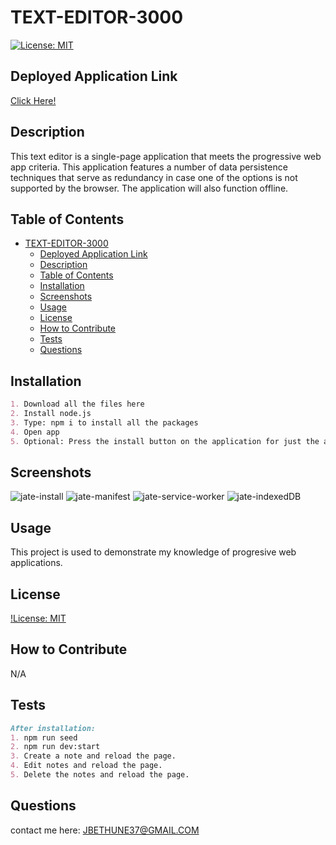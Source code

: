 # TEXT-EDITOR-3000

[![License: MIT](https://img.shields.io/badge/License-MIT-yellow.svg)](https://opensource.org/licenses/MIT)

## Deployed Application Link
[Click Here!](https://damp-thicket-78676.herokuapp.com/)

## Description
This text editor is a single-page application that meets the progressive web app criteria. This application features a number of data persistence techniques that serve as redundancy in case one of the options is not supported by the browser. The application will also function offline.

## Table of Contents
- [TEXT-EDITOR-3000](#text-editor-3000)
  - [Deployed Application Link](#deployed-application-link)
  - [Description](#description)
  - [Table of Contents](#table-of-contents)
  - [Installation](#installation)
  - [Screenshots](#screenshots)
  - [Usage](#usage)
  - [License](#license)
  - [How to Contribute](#how-to-contribute)
  - [Tests](#tests)
  - [Questions](#questions)

## Installation
```md
1. Download all the files here
2. Install node.js
3. Type: npm i to install all the packages
4. Open app
5. Optional: Press the install button on the application for just the app.
```
## Screenshots

![jate-install]()
![jate-manifest]()
![jate-service-worker]()
![jate-indexedDB]()

## Usage
This project is used to demonstrate my knowledge of progresive web applications. 

## License
[!License: MIT](https://choosealicense.com/licenses/mit/)

## How to Contribute
N/A

## Tests
```md
After installation:
1. npm run seed
2. npm run dev:start
3. Create a note and reload the page.
4. Edit notes and reload the page. 
5. Delete the notes and reload the page.
```

## Questions
contact me here: JBETHUNE37@GMAIL.COM